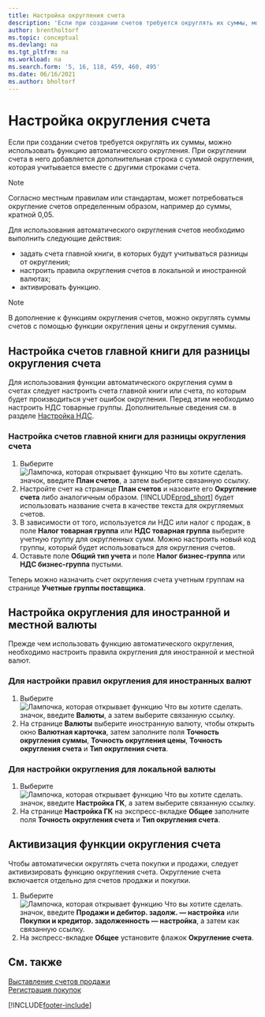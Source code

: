 ```yaml
---
title: Настройка округления счета
description: 'Если при создании счетов требуется округлять их суммы, можно использовать объясняемую здесь функцию автоматического округления.'
author: brentholtorf
ms.topic: conceptual
ms.devlang: na
ms.tgt_pltfrm: na
ms.workload: na
ms.search.form: '5, 16, 118, 459, 460, 495'
ms.date: 06/16/2021
ms.author: bholtorf
---
```

# <a name="set-up-invoice-rounding"></a><a name="set-up-invoice-rounding"></a><a name="set-up-invoice-rounding"></a>Настройка округления счета
Если при создании счетов требуется округлять их суммы, можно использовать функцию автоматического округления. При округлении счета в него добавляется дополнительная строка с суммой округления, которая учитывается вместе с другими строками счета.

> [!NOTE]  
>  Согласно местным правилам или стандартам, может потребоваться округление счетов определенным образом, например до суммы, кратной 0,05.  

Для использования автоматического округления счетов необходимо выполнить следующие действия:  

* задать счета главной книги, в которых будут учитываться разницы от округления;  
* настроить правила округления счетов в локальной и иностранной валютах;  
* активировать функцию.  

> [!NOTE]  
>  В дополнение к функциям округления счетов, можно округлять суммы счетов с помощью функции округления цены и округления суммы.  

## <a name="set-up-general-ledger-accounts-for-invoice-rounding-differences"></a><a name="set-up-general-ledger-accounts-for-invoice-rounding-differences"></a><a name="set-up-general-ledger-accounts-for-invoice-rounding-differences"></a>Настройка счетов главной книги для разницы округления счета
Для использования функции автоматического округления сумм в счетах следует настроить счета главной книги или счета, по которым будет производиться учет ошибок округления. Перед этим необходимо настроить НДС товарные группы. Дополнительные сведения см. в разделе [Настройка НДС](finance-setup-vat.md).  

### <a name="to-set-up-general-ledger-accounts-for-invoice-rounding-differences"></a><a name="to-set-up-general-ledger-accounts-for-invoice-rounding-differences"></a><a name="to-set-up-general-ledger-accounts-for-invoice-rounding-differences"></a>Настройка счетов главной книги для разницы округления счета
1. Выберите ![Лампочка, которая открывает функцию Что вы хотите сделать.](media/ui-search/search_small.png "Что вы хотите сделать") значок, введите **План счетов**, а затем выберите связанную ссылку.  
2. Настройте счет на странице **План счетов** и назовите его **Округление счета** либо аналогичным образом. [!INCLUDE[prod_short](includes/prod_short.md)] будет использовать название счета в качестве текста для округляемых счетов.  
3. В зависимости от того, используется ли НДС или налог с продаж, в поле **Налог товарная группа** или **НДС товарная группа** выберите учетную группу для округленных сумм. Можно настроить новый код группы, который будет использоваться для округления счетов.
4. Оставьте поле **Общий тип учета** и поле **Налог бизнес-группа** или **НДС бизнес-группа** пустыми. <!-- Why do we say to leave these blank, when there are a lot of other fields we also leave blank but don't mention? -->  

Теперь можно назначить счет округления счета учетным группам на странице **Учетные группы поставщика**.  <!-- Why only the vendor posting groups? -->

## <a name="set-up-rounding-for-foreign-and-local-currencies"></a><a name="set-up-rounding-for-foreign-and-local-currencies"></a><a name="set-up-rounding-for-foreign-and-local-currencies"></a>Настройка округления для иностранной и местной валюты
Прежде чем использовать функцию автоматического округления, необходимо настроить правила округления для иностранной и местной валют.

### <a name="to-set-up-rounding-for-foreign-currencies"></a><a name="to-set-up-rounding-for-foreign-currencies"></a><a name="to-set-up-rounding-for-foreign-currencies"></a>Для настройки правил округления для иностранных валют
1. Выберите ![Лампочка, которая открывает функцию Что вы хотите сделать.](media/ui-search/search_small.png "Что вы хотите сделать") значок, введите **Валюты**, а затем выберите связанную ссылку.  
2. На странице **Валюты** выберите иностранную валюту, чтобы открыть окно **Валютная карточка**, затем заполните поля **Точность округления суммы**, **Точность округления цены**, **Точность округления счета** и **Тип округления счета**.

### <a name="to-set-up-rounding-for-your-local-currency"></a><a name="to-set-up-rounding-for-your-local-currency"></a><a name="to-set-up-rounding-for-your-local-currency"></a>Для настройки округления для локальной валюты
1. Выберите ![Лампочка, которая открывает функцию Что вы хотите сделать.](media/ui-search/search_small.png "Что вы хотите сделать") значок, введите **Настройка ГК**, а затем выберите связанную ссылку.  
2. На странице **Настройка ГК** на экспресс-вкладке **Общее** заполните поля **Точность округления счета** и **Тип округления счета**.  

## <a name="activate-the-invoice-rounding-function"></a><a name="activate-the-invoice-rounding-function"></a><a name="activate-the-invoice-rounding-function"></a>Активизация функции округления счета
Чтобы автоматически округлять счета покупки и продажи, следует активизировать функцию округления счета. Округление счета включается отдельно для счетов продажи и покупки.

1. Выберите ![Лампочка, которая открывает функцию Что вы хотите сделать.](media/ui-search/search_small.png "Что вы хотите сделать") значок, введите **Продажи и дебитор. задолж. — настройка** или **Покупки и кредитор. задолженность — настройка**, а затем как связанную ссылку.  
2. На экспресс-вкладке **Общее** установите флажок **Округление счета**.  

## <a name="see-also"></a><a name="see-also"></a><a name="see-also"></a>См. также
[Выставление счетов продажи](sales-how-invoice-sales.md)  
[Регистрация покупок](purchasing-how-record-purchases.md)


[!INCLUDE[footer-include](includes/footer-banner.md)]
